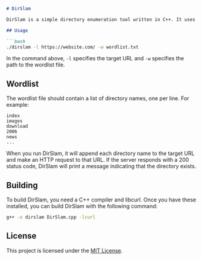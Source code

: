 ```markdown
# DirSlam

DirSlam is a simple directory enumeration tool written in C++. It uses libcurl to make HTTP requests to a target URL and checks if certain directories exist.

## Usage

```bash
./dirslam -l https://website.com/ -w wordlist.txt
```

In the command above, `-l` specifies the target URL and `-w` specifies the path to the wordlist file.

## Wordlist

The wordlist file should contain a list of directory names, one per line. For example:

```
index
images
download
2006
news
...
```

When you run DirSlam, it will append each directory name to the target URL and make an HTTP request to that URL. If the server responds with a 200 status code, DirSlam will print a message indicating that the directory exists.

## Building

To build DirSlam, you need a C++ compiler and libcurl. Once you have these installed, you can build DirSlam with the following command:

```bash
g++ -o dirslam DirSlam.cpp -lcurl
```

## License

This project is licensed under the [MIT License](LICENSE).
```
